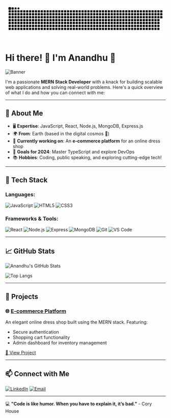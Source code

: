 
![snake gif](https://github.com/anandhusreepadam/anandhusreepadam/blob/output/github-snake-dark.svg)

# Hi there! 👋 I'm Anandhu 🚀

![Banner](https://via.placeholder.com/1000x200?text=Welcome+to+My+GitHub+Profile)

I'm a passionate **MERN Stack Developer** with a knack for building scalable web applications and solving real-world problems. Here's a quick overview of what I do and how you can connect with me:

---

## 🌟 About Me 
- 🖥️ **Expertise**: JavaScript, React, Node.js, MongoDB, Express.js
- 🌍 **From**: Earth (based in the digital cosmos 🌌)
- 💼 **Currently working on**: An **e-commerce platform** for an online dress shop
- 🎯 **Goals for 2024**: Master TypeScript and explore DevOps
- 📚 **Hobbies**: Coding, public speaking, and exploring cutting-edge tech!

---

## 🔧 Tech Stack

### Languages:
![JavaScript](https://img.shields.io/badge/-JavaScript-yellow?style=flat-square&logo=javascript)
![HTML5](https://img.shields.io/badge/-HTML5-orange?style=flat-square&logo=html5)
![CSS3](https://img.shields.io/badge/-CSS3-blue?style=flat-square&logo=css3)

### Frameworks & Tools:
![React](https://img.shields.io/badge/-React-blue?style=flat-square&logo=react)
![Node.js](https://img.shields.io/badge/-Node.js-green?style=flat-square&logo=node.js)
![Express](https://img.shields.io/badge/-Express-lightgrey?style=flat-square&logo=express)
![MongoDB](https://img.shields.io/badge/-MongoDB-green?style=flat-square&logo=mongodb)
![Git](https://img.shields.io/badge/-Git-orange?style=flat-square&logo=git)
![VS Code](https://img.shields.io/badge/-VS_Code-blue?style=flat-square&logo=visual-studio-code)

---

## 📈 GitHub Stats
![Anandhu's GitHub Stats](https://github-readme-stats.vercel.app/api?anandhusreepadam=anandhusreepadam&show_icons=true&theme=radical)

![Top Langs](https://github-readme-stats.vercel.app/api/top-langs/?anandhusreepadam=anandhusreepadam&layout=compact&theme=radical)

---

## 🚀 Projects 
### 🌐 [E-commerce Platform](#)
An elegant online dress shop built using the MERN stack. Featuring:
- Secure authentication
- Shopping cart functionality
- Admin dashboard for inventory management

[🔗 View Project](#)

---

## 📫 Connect with Me 
[![LinkedIn](https://img.shields.io/badge/-LinkedIn-blue?style=flat-square&logo=linkedin)](https://linkedin.com/in/anandhusreepadam)
[![Email](https://img.shields.io/badge/-Email-red?style=flat-square&logo=gmail)](mailto:anandhusreepadam@gmail.com)

---

💻 **"Code is like humor. When you have to explain it, it’s bad."** - Cory House

